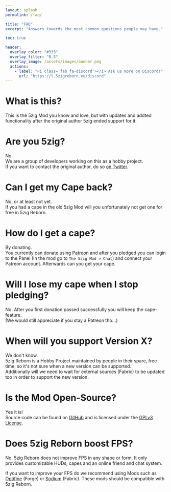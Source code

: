 ```yaml
---
layout: splash
permalink: /faq/

title: "FAQ"
excerpt: "Answers towards the most common questions people may have."

toc: true

header:
  overlay_color: "#333"
  overlay_filter: "0.5"
  overlay_image: /assets/images/banner.png
  actions:
    - label: "<i class='fab fa-discord'></i> Ask us more on Discord!"
      url: "https://l.5zigreborn.eu/discord"
---
```


# What is this?
This is the 5zig Mod you know and love, but with updates and addted functionality after the original author 5zig ended support for it.

# Are you 5zig?
No.  
We are a group of developers working on this as a hobby project.  
If you want to contact the original author, do so [on Twitter](https://twitter.com/the5zig).

# Can I get my Cape back?
No, or at least not yet.  
If you had a cape in the old 5zig Mod will you unfortunately not get one for free in 5zig Reborn.

# How do I get a cape?
By donating.  
You currently can donate using [Patreon](https://patreon.com/5zig) and after you pledged you can login to the Panel (In the mod go to `The 5zig Mod > Chat`) and connect your Patreon account. Afterwards can you get your cape.

# Will I lose my cape when I stop pledging?
No. After you first donation passed successfully you will keep the cape-feature.  
(We would still appreciate if you stay a Patreon tho...)

# When will you support Version X?
We don't know.  
5zig Reborn is a Hobby Project maintained by people in their spare, free time, so it's not sure when a new version can be supported.  
Additionally will we need to wait for external sources (Fabric) to be updated too in order to support the new version.

# Is the Mod Open-Source?
Yes it is!  
Source code can be found on [GitHub](https://github.com/5zig-reborn) and is licensed under the [GPLv3 License](https://www.gnu.org/licenses/gpl-3.0).

# Does 5zig Reborn boost FPS?
No. 5zig Reborn does not improve FPS in any shape or form. It only provides customizable HUDs, capes and an online friend and chat system.

If you want to improve your FPS do we recommend using Mods such as [Optifine](https://optifine.net/home) (Forge) or [Sodium](https://www.curseforge.com/minecraft/mc-mods/sodium) (Fabric). These mods should be compatible with 5zig Reborn.
